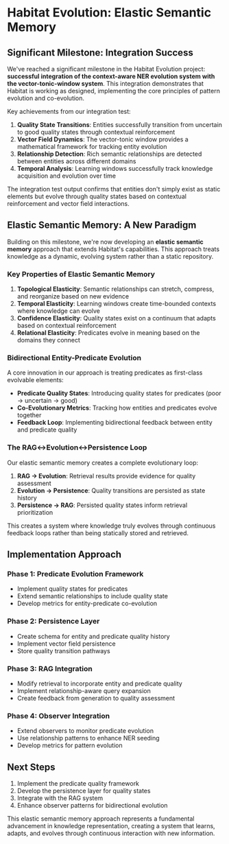 # Habitat Evolution: Elastic Semantic Memory

## Significant Milestone: Integration Success

We've reached a significant milestone in the Habitat Evolution project: **successful integration of the context-aware NER evolution system with the vector-tonic-window system**. This integration demonstrates that Habitat is working as designed, implementing the core principles of pattern evolution and co-evolution.

Key achievements from our integration test:

1. **Quality State Transitions**: Entities successfully transition from uncertain to good quality states through contextual reinforcement
2. **Vector Field Dynamics**: The vector-tonic window provides a mathematical framework for tracking entity evolution
3. **Relationship Detection**: Rich semantic relationships are detected between entities across different domains
4. **Temporal Analysis**: Learning windows successfully track knowledge acquisition and evolution over time

The integration test output confirms that entities don't simply exist as static elements but evolve through quality states based on contextual reinforcement and vector field interactions.

## Elastic Semantic Memory: A New Paradigm

Building on this milestone, we're now developing an **elastic semantic memory** approach that extends Habitat's capabilities. This approach treats knowledge as a dynamic, evolving system rather than a static repository.

### Key Properties of Elastic Semantic Memory

1. **Topological Elasticity**: Semantic relationships can stretch, compress, and reorganize based on new evidence
2. **Temporal Elasticity**: Learning windows create time-bounded contexts where knowledge can evolve
3. **Confidence Elasticity**: Quality states exist on a continuum that adapts based on contextual reinforcement
4. **Relational Elasticity**: Predicates evolve in meaning based on the domains they connect

### Bidirectional Entity-Predicate Evolution

A core innovation in our approach is treating predicates as first-class evolvable elements:

- **Predicate Quality States**: Introducing quality states for predicates (poor → uncertain → good)
- **Co-Evolutionary Metrics**: Tracking how entities and predicates evolve together
- **Feedback Loop**: Implementing bidirectional feedback between entity and predicate quality

### The RAG↔Evolution↔Persistence Loop

Our elastic semantic memory creates a complete evolutionary loop:

1. **RAG → Evolution**: Retrieval results provide evidence for quality assessment
2. **Evolution → Persistence**: Quality transitions are persisted as state history
3. **Persistence → RAG**: Persisted quality states inform retrieval prioritization

This creates a system where knowledge truly evolves through continuous feedback loops rather than being statically stored and retrieved.

## Implementation Approach

### Phase 1: Predicate Evolution Framework
- Implement quality states for predicates
- Extend semantic relationships to include quality state
- Develop metrics for entity-predicate co-evolution

### Phase 2: Persistence Layer
- Create schema for entity and predicate quality history
- Implement vector field persistence
- Store quality transition pathways

### Phase 3: RAG Integration
- Modify retrieval to incorporate entity and predicate quality
- Implement relationship-aware query expansion
- Create feedback from generation to quality assessment

### Phase 4: Observer Integration
- Extend observers to monitor predicate evolution
- Use relationship patterns to enhance NER seeding
- Develop metrics for pattern evolution

## Next Steps

1. Implement the predicate quality framework
2. Develop the persistence layer for quality states
3. Integrate with the RAG system
4. Enhance observer patterns for bidirectional evolution

This elastic semantic memory approach represents a fundamental advancement in knowledge representation, creating a system that learns, adapts, and evolves through continuous interaction with new information.
